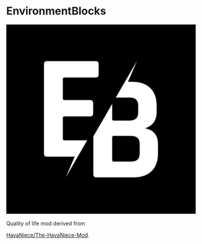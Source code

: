 # EnvironmentBlocks

![logo](https://github.com/HavaNiece/EnvironmentBlocks/blob/main/img/logo.jpg)

Quality of life mod derived from

[HavaNiece/The-HavaNiece-Mod](https://github.com/HavaNiece/The-HavaNiece-Mod).
